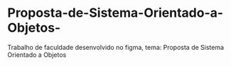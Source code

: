 # Proposta-de-Sistema-Orientado-a-Objetos-
Trabalho de faculdade desenvolvido no figma, tema: Proposta de Sistema Orientado a Objetos 
